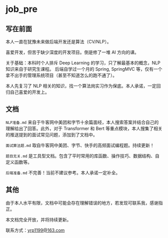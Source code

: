 # job_pre

## 写在前面

本人一直在犹豫未来做后端开发还是算法（CV/NLP）。

喜爱开发，但苦于缺少深度的开发项目。倒是修了一堆 AI 方向的课。

关于基础：本科时个人排斥 Deep Learning 的学习，只了解最基本的概念，NLP 知识来自于研究生课程。 后端自学过一个月的 Spring, SpringMVC 等，仅有一个拿不出手的管理系统项目（甚至不知道怎么的跑不通了）。

本人先复习了 NLP 相关的知识，找一个算法岗实习作为保底。本人承诺，一定回归自己喜爱的开发上。


## 文档

`NLP准备.md` 来自于牛客网中美团和字节十余篇面经，本人搜索答案并结合自己的理解给出了回答。此外，对于 Transformer 和 Bert 等重点模块，本人搜集了相关的推送提到的面试常见问题，添加到了文档中。

`面试算法题.md` 取自牛客网中美团、字节、快手的高频面试编程题。持续更新！

`题目无关.md` 是工具型文档。包含了平时常用的库函数、操作技巧、数据结构、自定义函数等。

`后端准备.md` 不完善！当前不建议参考。本人承诺一定补全。


## 其他

由于本人水平有限，文档中可能会存在理解错误的地方，若发现可联系我，感谢指正。

本文档完全开放，并将持续更新。

联系方式：yrp1199@163.com
